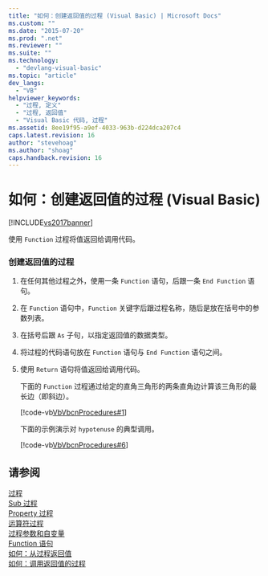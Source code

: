 ```yaml
---
title: "如何：创建返回值的过程 (Visual Basic) | Microsoft Docs"
ms.custom: ""
ms.date: "2015-07-20"
ms.prod: ".net"
ms.reviewer: ""
ms.suite: ""
ms.technology: 
  - "devlang-visual-basic"
ms.topic: "article"
dev_langs: 
  - "VB"
helpviewer_keywords: 
  - "过程, 定义"
  - "过程, 返回值"
  - "Visual Basic 代码, 过程"
ms.assetid: 8ee19f95-a9ef-4033-963b-d224dca207c4
caps.latest.revision: 16
author: "stevehoag"
ms.author: "shoag"
caps.handback.revision: 16
---
```

# 如何：创建返回值的过程 (Visual Basic)
[!INCLUDE[vs2017banner](../../../../visual-basic/includes/vs2017banner.md)]

使用 `Function` 过程将值返回给调用代码。  
  
### 创建返回值的过程  
  
1.  在任何其他过程之外，使用一条 `Function` 语句，后跟一条 `End Function` 语句。  
  
2.  在 `Function` 语句中，`Function` 关键字后跟过程名称，随后是放在括号中的参数列表。  
  
3.  在括号后跟 `As` 子句，以指定返回值的数据类型。  
  
4.  将过程的代码语句放在 `Function` 语句与 `End Function` 语句之间。  
  
5.  使用 `Return` 语句将值返回给调用代码。  
  
     下面的 `Function` 过程通过给定的直角三角形的两条直角边计算该三角形的最长边（即斜边）。  
  
     [!code-vb[VbVbcnProcedures#1](./codesnippet/VisualBasic/how-to-create-a-procedure-that-returns-a-value_1.vb)]  
  
     下面的示例演示对  `hypotenuse` 的典型调用。  
  
     [!code-vb[VbVbcnProcedures#6](./codesnippet/VisualBasic/how-to-create-a-procedure-that-returns-a-value_2.vb)]  
  
## 请参阅  
 [过程](../../../../visual-basic/programming-guide/language-features/procedures/index.md)   
 [Sub 过程](../../../../visual-basic/programming-guide/language-features/procedures/sub-procedures.md)   
 [Property 过程](../../../../visual-basic/programming-guide/language-features/procedures/property-procedures.md)   
 [运算符过程](../../../../visual-basic/programming-guide/language-features/procedures/operator-procedures.md)   
 [过程参数和自变量](../../../../visual-basic/programming-guide/language-features/procedures/procedure-parameters-and-arguments.md)   
 [Function 语句](../../../../visual-basic/language-reference/statements/function-statement.md)   
 [如何：从过程返回值](../../../../visual-basic/programming-guide/language-features/procedures/how-to-return-a-value-from-a-procedure.md)   
 [如何：调用返回值的过程](../../../../visual-basic/programming-guide/language-features/procedures/how-to-call-a-procedure-that-returns-a-value.md)